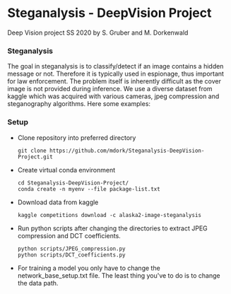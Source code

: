 # Steganalysis - DeepVision Project
Deep Vision project SS 2020 by S. Gruber and M. Dorkenwald 

### Steganalysis 
The goal in steganalysis is to classify/detect if an image contains a hidden message or not. Therefore it is typically used in espionage, thus important for law enforcement. The problem itself is inherently difficult as the cover image is not provided during inference. We use a diverse dataset from kaggle which was acquired with various cameras, jpeg compression and steganography algorithms. Here some examples:


### Setup



- Clone repository into preferred directory



    ```
    git clone https://github.com/mdork/Steganalysis-DeepVision-Project.git
    ```



- Create virtual conda environment



    ```
    cd Steganalysis-DeepVision-Project/
    conda create -n myenv --file package-list.txt
    ```



- Download data from kaggle 



    ```
    kaggle competitions download -c alaska2-image-steganalysis 
    ```

- Run python scripts after changing the directories to extract JPEG compression and DCT coefficients. 

    ```
    python scripts/JPEG_compression.py
    python scripts/DCT_coefficients.py
    
    ```
- For training a model you only have to change the network_base_setup.txt file. The least thing you've to do is to change the data path.

